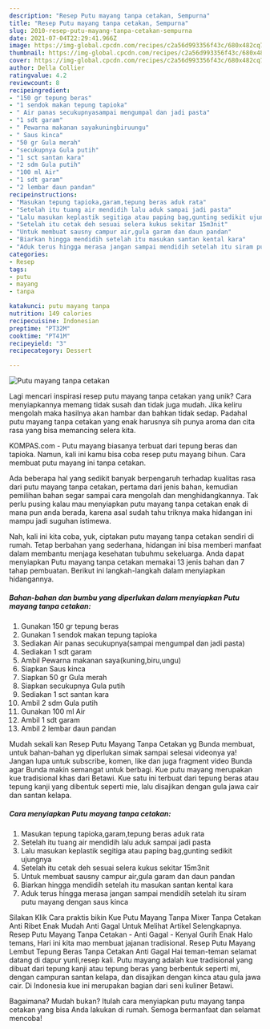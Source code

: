 ```yaml
---
description: "Resep Putu mayang tanpa cetakan, Sempurna"
title: "Resep Putu mayang tanpa cetakan, Sempurna"
slug: 2010-resep-putu-mayang-tanpa-cetakan-sempurna
date: 2021-07-04T22:29:41.966Z
image: https://img-global.cpcdn.com/recipes/c2a56d993356f43c/680x482cq70/putu-mayang-tanpa-cetakan-foto-resep-utama.jpg
thumbnail: https://img-global.cpcdn.com/recipes/c2a56d993356f43c/680x482cq70/putu-mayang-tanpa-cetakan-foto-resep-utama.jpg
cover: https://img-global.cpcdn.com/recipes/c2a56d993356f43c/680x482cq70/putu-mayang-tanpa-cetakan-foto-resep-utama.jpg
author: Della Collier
ratingvalue: 4.2
reviewcount: 8
recipeingredient:
- "150 gr tepung beras"
- "1 sendok makan tepung tapioka"
- " Air panas secukupnyasampai mengumpal dan jadi pasta"
- "1 sdt garam"
- " Pewarna makanan sayakuningbiruungu"
- " Saus kinca"
- "50 gr Gula merah"
- "secukupnya Gula putih"
- "1 sct santan kara"
- "2 sdm Gula putih"
- "100 ml Air"
- "1 sdt garam"
- "2 lembar daun pandan"
recipeinstructions:
- "Masukan tepung tapioka,garam,tepung beras aduk rata"
- "Setelah itu tuang air mendidih lalu aduk sampai jadi pasta"
- "Lalu masukan keplastik segitiga atau paping bag,gunting sedikit ujungnya"
- "Setelah itu cetak deh sesuai selera kukus sekitar 15m3nit"
- "Untuk membuat sausny campur air,gula garam dan daun pandan"
- "Biarkan hingga mendidih setelah itu masukan santan kental kara"
- "Aduk terus hingga merasa jangan sampai mendidih setelah itu siram putu mayang dengan saus kinca"
categories:
- Resep
tags:
- putu
- mayang
- tanpa

katakunci: putu mayang tanpa 
nutrition: 149 calories
recipecuisine: Indonesian
preptime: "PT32M"
cooktime: "PT41M"
recipeyield: "3"
recipecategory: Dessert

---
```



![Putu mayang tanpa cetakan](https://img-global.cpcdn.com/recipes/c2a56d993356f43c/680x482cq70/putu-mayang-tanpa-cetakan-foto-resep-utama.jpg)

Lagi mencari inspirasi resep putu mayang tanpa cetakan yang unik? Cara menyiapkannya memang tidak susah dan tidak juga mudah. Jika keliru mengolah maka hasilnya akan hambar dan bahkan tidak sedap. Padahal putu mayang tanpa cetakan yang enak harusnya sih punya aroma dan cita rasa yang bisa memancing selera kita.

KOMPAS.com - Putu mayang biasanya terbuat dari tepung beras dan tapioka. Namun, kali ini kamu bisa coba resep putu mayang bihun. Cara membuat putu mayang ini tanpa cetakan.

Ada beberapa hal yang sedikit banyak berpengaruh terhadap kualitas rasa dari putu mayang tanpa cetakan, pertama dari jenis bahan, kemudian pemilihan bahan segar sampai cara mengolah dan menghidangkannya. Tak perlu pusing kalau mau menyiapkan putu mayang tanpa cetakan enak di mana pun anda berada, karena asal sudah tahu triknya maka hidangan ini mampu jadi suguhan istimewa.


Nah, kali ini kita coba, yuk, ciptakan putu mayang tanpa cetakan sendiri di rumah. Tetap berbahan yang sederhana, hidangan ini bisa memberi manfaat dalam membantu menjaga kesehatan tubuhmu sekeluarga. Anda dapat menyiapkan Putu mayang tanpa cetakan memakai 13 jenis bahan dan 7 tahap pembuatan. Berikut ini langkah-langkah dalam menyiapkan hidangannya.

<!--inarticleads1-->

##### Bahan-bahan dan bumbu yang diperlukan dalam menyiapkan Putu mayang tanpa cetakan:

1. Gunakan 150 gr tepung beras
1. Gunakan 1 sendok makan tepung tapioka
1. Sediakan  Air panas secukupnya(sampai mengumpal dan jadi pasta)
1. Sediakan 1 sdt garam
1. Ambil  Pewarna makanan saya(kuning,biru,ungu)
1. Siapkan  Saus kinca
1. Siapkan 50 gr Gula merah
1. Siapkan secukupnya Gula putih
1. Sediakan 1 sct santan kara
1. Ambil 2 sdm Gula putih
1. Gunakan 100 ml Air
1. Ambil 1 sdt garam
1. Ambil 2 lembar daun pandan


Mudah sekali kan Resep Putu Mayang Tanpa Cetakan yg Bunda membuat, untuk bahan-bahan yg diperlukan simak sampai selesai videonya ya! Jangan lupa untuk subscribe, komen, like dan juga fragment video Bunda agar Bunda makin semangat untuk berbagi. Kue putu mayang merupakan kue tradisional khas dari Betawi. Kue satu ini terbuat dari tepung beras atau tepung kanji yang dibentuk seperti mie, lalu disajikan dengan gula jawa cair dan santan kelapa. 

<!--inarticleads2-->

##### Cara menyiapkan Putu mayang tanpa cetakan:

1. Masukan tepung tapioka,garam,tepung beras aduk rata
1. Setelah itu tuang air mendidih lalu aduk sampai jadi pasta
1. Lalu masukan keplastik segitiga atau paping bag,gunting sedikit ujungnya
1. Setelah itu cetak deh sesuai selera kukus sekitar 15m3nit
1. Untuk membuat sausny campur air,gula garam dan daun pandan
1. Biarkan hingga mendidih setelah itu masukan santan kental kara
1. Aduk terus hingga merasa jangan sampai mendidih setelah itu siram putu mayang dengan saus kinca


Silakan Klik Cara praktis bikin Kue Putu Mayang Tanpa Mixer Tanpa Cetakan Anti Ribet Enak Mudah Anti Gagal Untuk Melihat Artikel Selengkapnya. Resep Putu Mayang Tanpa Cetakan - Anti Gagal - Kenyal Gurih Enak Halo temans, Hari ini kita mao membuat jajanan tradisional. Resep Putu Mayang Lembut Tepung Beras Tanpa Cetakan Anti Gagal Hai teman-teman selamat datang di dapur yunli,resep kali. Putu mayang adalah kue tradisional yang dibuat dari tepung kanji atau tepung beras yang berbentuk seperti mi, dengan campuran santan kelapa, dan disajikan dengan kinca atau gula jawa cair. Di Indonesia kue ini merupakan bagian dari seni kuliner Betawi. 

Bagaimana? Mudah bukan? Itulah cara menyiapkan putu mayang tanpa cetakan yang bisa Anda lakukan di rumah. Semoga bermanfaat dan selamat mencoba!
